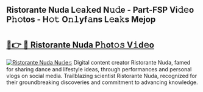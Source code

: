 ## Ristorante Nuda L𝚎a𝚔ed N𝚞𝚍e - Part-FSP Vi𝚍𝚎o P𝚑𝚘tos - H𝚘𝚝 O𝚗𝚕yf𝚊ns L𝚎a𝚔s Mejop

# <h2><a href="http://kf1cd8.oniu.top/?m=Ristorante+Nuda">🔗👉 🔴 Ristorante Nuda P𝚑ot𝚘𝚜 V𝚒d𝚎o</a></h2>

[![Ristorante Nuda Nu𝚍e𝚜](https://i.imgur.com/0qMVB7G.gif)](http://kf1cd8.oniu.top/?m=Ristorante+Nuda)
Digital content creator Ristorante Nuda, famed for sharing dance and lifestyle ideas, through performances and personal vlogs on social media. Trailblazing scientist Ristorante Nuda, recognized for their groundbreaking discoveries and commitment to advancing knowledge.  
